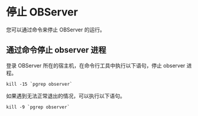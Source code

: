 停止 OBServer 
================================

您可以通过命令来停止 OBServer 的运行。

通过命令停止 observer 进程 
---------------------------------------

登录 OBServer 所在的宿主机，在命令行工具中执行以下语句，停止 observer 进程。

```shell
kill -15 `pgrep observer`
```



如果遇到无法正常退出的情况，可以执行以下语句。

```shell
kill -9 `pgrep observer`
```


